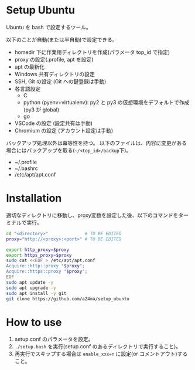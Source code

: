 # Setup Ubuntu

Ubuntu を bash で設定するツール。

以下のことが自動(または半自動)で設定できる。

* homedir 下に作業用ディレクトリを作成(パラメータ top_id で指定)
* proxy の設定(.profile, apt を設定)
* apt の最新化
* Windows 共有ディレクトリの設定
* SSH, Git の設定 (Git への鍵登録は手動)
* 各言語設定
  * C
  * python (pyenv+virtualenv): py2 と py3 の仮想環境をデフォルトで作成(py3 が global)
  * go
* VSCode の設定 (設定共有は手動)
* Chromium の設定 (アカウント設定は手動)

バックアップ処理以外は冪等性を持つ。
以下のファイルは、内容に変更がある場合にはバックアップを取る(`~/<top_id>/backup`下)。

* ~/.profile
* ~/.bashrc
* /etc/apt/apt.conf

# Installation

適切なディレクトリに移動し、proxy変数を設定した後、以下のコマンドをターミナルで実行。

```bash
cd "<directory>"              # TO BE EDITED
proxy="http://<proxy>:<port>" # TO BE EDITED

export http_proxy=$proxy
export https_proxy=$proxy
sudo cat <<EOF > /etc/apt/apt.conf
Acquire::http::proxy "$proxy";
Acquire::https::proxy "$proxy";
EOF
sudo apt update -y
sudo apt upgrade -y
sudo apt install -y git
git clone https://github.com/a24ma/setup_ubuntu
```

# How to use

1. setup.conf のパラメータを設定。
2. `./setup.bash` を実行(setup.conf のあるディレクトリで実行すること)。
3. 再実行でスキップする場合は `enable_xxx=n` に設定(or コメントアウト)すること。
